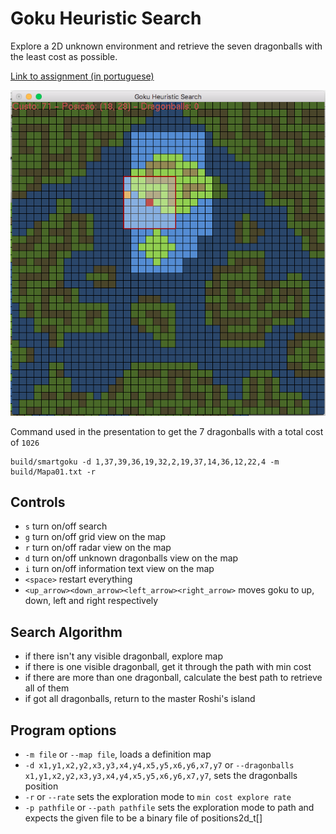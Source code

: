 # Goku Heuristic Search

Explore a 2D unknown environment and retrieve the seven dragonballs with the least cost as possible.

[Link to assignment (in portuguese)](https://github.com/carloscdias/goku-heuristic-search/blob/master/images/assignment.pdf)

![Running program](https://raw.githubusercontent.com/carloscdias/goku-heuristic-search/master/images/example.png)

Command used in the presentation to get the 7 dragonballs with a total cost of `1026`
```
build/smartgoku -d 1,37,39,36,19,32,2,19,37,14,36,12,22,4 -m build/Mapa01.txt -r
```

## Controls

 * `s` turn on/off search
 * `g` turn on/off grid view on the map
 * `r` turn on/off radar view on the map
 * `d` turn on/off unknown dragonballs view on the map
 * `i` turn on/off information text view on the map
 * `<space>` restart everything
 * `<up_arrow><down_arrow><left_arrow><right_arrow>` moves goku to up, down, left and right respectively

## Search Algorithm

 * if there isn't any visible dragonball, explore map
 * if there is one visible dragonball, get it through the path with min cost
 * if there are more than one dragonball, calculate the best path to retrieve all of them
 * if got all dragonballs, return to the master Roshi's island

## Program options

 * `-m file` or `--map file`, loads a definition map
 * `-d x1,y1,x2,y2,x3,y3,x4,y4,x5,y5,x6,y6,x7,y7` or `--dragonballs x1,y1,x2,y2,x3,y3,x4,y4,x5,y5,x6,y6,x7,y7`, sets the dragonballs position
 * `-r` or `--rate` sets the exploration mode to `min cost explore rate`
 * `-p pathfile` or `--path pathfile` sets the exploration mode to path and expects the given file to be a binary file of positions2d_t[]

